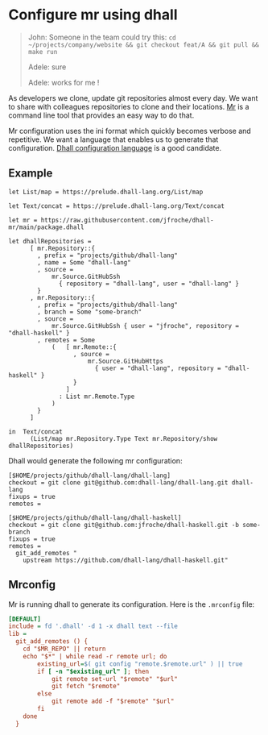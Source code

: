 # Configure mr using dhall

> John: Someone in the team could try this: `cd ~/projects/company/website && git checkout feat/A && git pull && make run`
>
> Adele: sure
>
> Adele: works for me !

As developers we clone, update git repositories almost every day.
We want to share with colleagues repositories to clone and their locations.
[Mr][mr] is a command line tool that provides an easy way to do that.

Mr configuration uses the ini format which quickly becomes verbose and repetitive.
We want a language that enables us to generate that configuration.
[Dhall configuration language][dhall-lang] is a good candidate.

## Example

``` dhall
let List/map = https://prelude.dhall-lang.org/List/map

let Text/concat = https://prelude.dhall-lang.org/Text/concat

let mr = https://raw.githubusercontent.com/jfroche/dhall-mr/main/package.dhall

let dhallRepositories =
      [ mr.Repository::{
        , prefix = "projects/github/dhall-lang"
        , name = Some "dhall-lang"
        , source =
            mr.Source.GitHubSsh
              { repository = "dhall-lang", user = "dhall-lang" }
        }
      , mr.Repository::{
        , prefix = "projects/github/dhall-lang"
        , branch = Some "some-branch"
        , source =
            mr.Source.GitHubSsh { user = "jfroche", repository = "dhall-haskell" }
        , remotes = Some
            (   [ mr.Remote::{
                  , source =
                      mr.Source.GitHubHttps
                        { user = "dhall-lang", repository = "dhall-haskell" }
                  }
                ]
              : List mr.Remote.Type
            )
        }
      ]

in  Text/concat
      (List/map mr.Repository.Type Text mr.Repository/show dhallRepositories)
```

Dhall would generate the following mr configuration:

```
[$HOME/projects/github/dhall-lang/dhall-lang]
checkout = git clone git@github.com:dhall-lang/dhall-lang.git dhall-lang
fixups = true
remotes =

[$HOME/projects/github/dhall-lang/dhall-haskell]
checkout = git clone git@github.com:jfroche/dhall-haskell.git -b some-branch
fixups = true
remotes =
  git_add_remotes "
    upstream https://github.com/dhall-lang/dhall-haskell.git"
```

## Mrconfig

Mr is running dhall to generate its configuration. Here is the `.mrconfig`
file:

``` ini
[DEFAULT]
include = fd '.dhall' -d 1 -x dhall text --file
lib =
  git_add_remotes () {
    cd "$MR_REPO" || return
    echo "$*" | while read -r remote url; do
        existing_url=$( git config "remote.$remote.url" ) || true
        if [ -n "$existing_url" ]; then
            git remote set-url "$remote" "$url"
            git fetch "$remote"
        else
            git remote add -f "$remote" "$url"
        fi
    done
  }
```

[dhall-lang]: https://github.com/dhall-lang/dhall-lang/
[mr]: http://myrepos.branchable.com/
